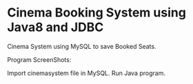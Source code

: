 # Cinema Booking System using Java8 and JDBC 

Cinema System using MySQL to save Booked Seats.

Program ScreenShots:

Import cinemasystem file in MySQL.
Run Java program.

